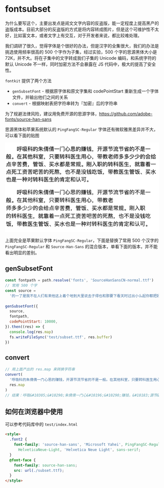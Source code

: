 # fontsubset

为什么要写这个，主要出发点是阅文文字内容的反盗版，能一定程度上提高黑产的盗版成本。目前大部分的反盗版的方式是将内容转成图片，但是这个可维护性不太好，比如富文本，或者文字上有交互，对于开发者来说，都比较难处理。

我们调研了很久，觉得字体是个很好的办法，但是汉字的全集很大，我们的办法是挑选使用频率很高的 500 个字作为子集，经过实验，500 个字的思源黑体大小是 72K，并不大。将在子集中的文字转成我们子集的 Unicode 编码，和系统字符的默认 Unicode 不一样，同时加密方法不会暴露在 JS 代码中，极大的提高了安全性。

`fontkit` 提供了两个方法

- `genSubsetFont` - 根据原字体和原文字集和 codePointStart 重新生成一个字体文件，并输出他们之间的关系
- `convert` - 根据映射表把字符串转为『加密』后的字符串

为了规避法律风险，建议用免费开源的思源字体，https://github.com/adobe-fonts/source-han-sans

思源黑体和苹果系统默认的 `PingFangSC-Regular` 字体还有微软雅黑差异并不大，可以看下面的贴图

![替换前和替换后的对比](./test/compare.png)

上面完全是苹果默认字体 `PingFangSC-Regular`，下面是替换了常用 500 个汉字的 `PingFangSC-Regular` 和 `Source-Han-Sans` 的混合版本，单看下面的版本，并不能看出明显的差别。

## genSubsetFont

```javascript
const fontpath = path.resolve('fonts', 'SourceHanSansCN-normal.ttf')
// 常用 500 个字
const source =
  '的一了是我不在人们有来他这上着个地到大里说去子得也和那要下看天时过出小么起你都把好还多没为又可家学只以主会样年想能生同老中从自面前头到它后然走很像见两用她国动进成回什边作对开而已些现山民候经发工向事命给长水几义三声于高正妈手知理眼志点心战二问但身方实吃做叫当住听革打呢真党全才四已所敌之最光产情路分总条白话东席次亲如被花口放儿常西气五第使写军吧文运在果怎定许快明行因别飞外树物活部门无往船望新带队先力完间却站代员机更九您每风级跟笑啊孩万少直意夜比阶连车重便斗马哪化太指变社似士者干石满决百原拿群究各六本思解立河爸村八难早论吗根共让相研今其书坐接应关信觉死步反处记将千找争领或师结块跑谁草越字加脚紧爱等习阵怕月青半火法题建赶位唱海七女任件感准张团屋爷离色脸片科倒睛利世病刚且由送切星晚表够整认响雪流未场该并底深刻平伟忙提确近亮轻讲农古黑告界拉名呀土清阳照办史改历转画造嘴此治北必服雨穿父内识验传业菜爬睡兴'

genSubsetFont({
  source,
  fontpath,
  codePointStart: 10000,
}).then((res) => {
  console.log(res.map)
  fs.writeFileSync('test/subset.ttf', res.buffer)
})
```

## convert

```javascript
// 用上面产出的 res.map 来转换字符串
convert(
  '呼吸科的朱倩倩一门心思的赚钱，开源节流节省的不是一般。在其他科室，只要转科医生用心，带教老师多多少少的会给点辛苦费，管饭、买水都是常规。刚入职的转科医生，就靠着一点死工资苦吧苦的死熬，也不是没钱吃饭，带教医生管饭、买水也是一种对转科医生的肯定和认可。',
  res.map
)
// 结果：呼吸&#10305;&#10290;朱倩倩一门心&#10196;&#10290;赚钱，&#10183;源节&#10264;节省&#10290;&#10006;&#10231;一般。&#10134;&#10069;&#10037;&#10305;室，&#10104;&#10335;&#10359;&#10305;医生用心，&#10173;教老&#10172;&#10143;&#10143;&#10167;&#10167;&#10290;&#10043;&#10317;&#10270;辛苦费，管饭、买水&#10373;&#10231;&#10175;规。&#10080;入职&#10290;&#10359;&#10305;医生，就靠&#10296;一&#10270;&#10253;工资苦&#10115;苦&#10290;&#10253;熬，&#10020;&#10006;&#10231;&#10259;钱&#10108;饭，&#10173;教医生管饭、买水&#10020;&#10231;一种&#10164;&#10359;&#10305;医生&#10290;肯&#10161;&#10122;&#10339;&#10106;。
```

## 如何在浏览器中使用

可以参考代码库中的 `test/index.html`

```html
<style>
  .font2 {
    font-family: 'source-han-sans', 'Microsoft Yahei', PingFangSC-Regular,
      HelveticaNeue-Light, 'Helvetica Neue Light', sans-serif;
  }
  @font-face {
    font-family: source-han-sans;
    src: url(./subset.ttf);
  }
</style>
```
